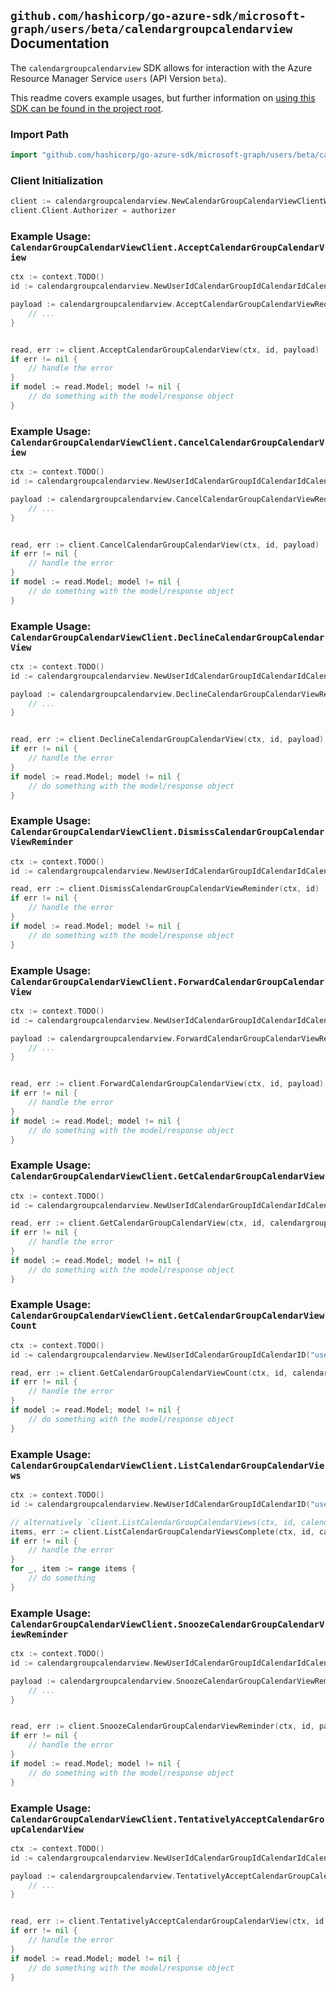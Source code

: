 
## `github.com/hashicorp/go-azure-sdk/microsoft-graph/users/beta/calendargroupcalendarview` Documentation

The `calendargroupcalendarview` SDK allows for interaction with the Azure Resource Manager Service `users` (API Version `beta`).

This readme covers example usages, but further information on [using this SDK can be found in the project root](https://github.com/hashicorp/go-azure-sdk/tree/main/docs).

### Import Path

```go
import "github.com/hashicorp/go-azure-sdk/microsoft-graph/users/beta/calendargroupcalendarview"
```


### Client Initialization

```go
client := calendargroupcalendarview.NewCalendarGroupCalendarViewClientWithBaseURI("https://management.azure.com")
client.Client.Authorizer = authorizer
```


### Example Usage: `CalendarGroupCalendarViewClient.AcceptCalendarGroupCalendarView`

```go
ctx := context.TODO()
id := calendargroupcalendarview.NewUserIdCalendarGroupIdCalendarIdCalendarViewID("userIdValue", "calendarGroupIdValue", "calendarIdValue", "eventIdValue")

payload := calendargroupcalendarview.AcceptCalendarGroupCalendarViewRequest{
	// ...
}


read, err := client.AcceptCalendarGroupCalendarView(ctx, id, payload)
if err != nil {
	// handle the error
}
if model := read.Model; model != nil {
	// do something with the model/response object
}
```


### Example Usage: `CalendarGroupCalendarViewClient.CancelCalendarGroupCalendarView`

```go
ctx := context.TODO()
id := calendargroupcalendarview.NewUserIdCalendarGroupIdCalendarIdCalendarViewID("userIdValue", "calendarGroupIdValue", "calendarIdValue", "eventIdValue")

payload := calendargroupcalendarview.CancelCalendarGroupCalendarViewRequest{
	// ...
}


read, err := client.CancelCalendarGroupCalendarView(ctx, id, payload)
if err != nil {
	// handle the error
}
if model := read.Model; model != nil {
	// do something with the model/response object
}
```


### Example Usage: `CalendarGroupCalendarViewClient.DeclineCalendarGroupCalendarView`

```go
ctx := context.TODO()
id := calendargroupcalendarview.NewUserIdCalendarGroupIdCalendarIdCalendarViewID("userIdValue", "calendarGroupIdValue", "calendarIdValue", "eventIdValue")

payload := calendargroupcalendarview.DeclineCalendarGroupCalendarViewRequest{
	// ...
}


read, err := client.DeclineCalendarGroupCalendarView(ctx, id, payload)
if err != nil {
	// handle the error
}
if model := read.Model; model != nil {
	// do something with the model/response object
}
```


### Example Usage: `CalendarGroupCalendarViewClient.DismissCalendarGroupCalendarViewReminder`

```go
ctx := context.TODO()
id := calendargroupcalendarview.NewUserIdCalendarGroupIdCalendarIdCalendarViewID("userIdValue", "calendarGroupIdValue", "calendarIdValue", "eventIdValue")

read, err := client.DismissCalendarGroupCalendarViewReminder(ctx, id)
if err != nil {
	// handle the error
}
if model := read.Model; model != nil {
	// do something with the model/response object
}
```


### Example Usage: `CalendarGroupCalendarViewClient.ForwardCalendarGroupCalendarView`

```go
ctx := context.TODO()
id := calendargroupcalendarview.NewUserIdCalendarGroupIdCalendarIdCalendarViewID("userIdValue", "calendarGroupIdValue", "calendarIdValue", "eventIdValue")

payload := calendargroupcalendarview.ForwardCalendarGroupCalendarViewRequest{
	// ...
}


read, err := client.ForwardCalendarGroupCalendarView(ctx, id, payload)
if err != nil {
	// handle the error
}
if model := read.Model; model != nil {
	// do something with the model/response object
}
```


### Example Usage: `CalendarGroupCalendarViewClient.GetCalendarGroupCalendarView`

```go
ctx := context.TODO()
id := calendargroupcalendarview.NewUserIdCalendarGroupIdCalendarIdCalendarViewID("userIdValue", "calendarGroupIdValue", "calendarIdValue", "eventIdValue")

read, err := client.GetCalendarGroupCalendarView(ctx, id, calendargroupcalendarview.DefaultGetCalendarGroupCalendarViewOperationOptions())
if err != nil {
	// handle the error
}
if model := read.Model; model != nil {
	// do something with the model/response object
}
```


### Example Usage: `CalendarGroupCalendarViewClient.GetCalendarGroupCalendarViewCount`

```go
ctx := context.TODO()
id := calendargroupcalendarview.NewUserIdCalendarGroupIdCalendarID("userIdValue", "calendarGroupIdValue", "calendarIdValue")

read, err := client.GetCalendarGroupCalendarViewCount(ctx, id, calendargroupcalendarview.DefaultGetCalendarGroupCalendarViewCountOperationOptions())
if err != nil {
	// handle the error
}
if model := read.Model; model != nil {
	// do something with the model/response object
}
```


### Example Usage: `CalendarGroupCalendarViewClient.ListCalendarGroupCalendarViews`

```go
ctx := context.TODO()
id := calendargroupcalendarview.NewUserIdCalendarGroupIdCalendarID("userIdValue", "calendarGroupIdValue", "calendarIdValue")

// alternatively `client.ListCalendarGroupCalendarViews(ctx, id, calendargroupcalendarview.DefaultListCalendarGroupCalendarViewsOperationOptions())` can be used to do batched pagination
items, err := client.ListCalendarGroupCalendarViewsComplete(ctx, id, calendargroupcalendarview.DefaultListCalendarGroupCalendarViewsOperationOptions())
if err != nil {
	// handle the error
}
for _, item := range items {
	// do something
}
```


### Example Usage: `CalendarGroupCalendarViewClient.SnoozeCalendarGroupCalendarViewReminder`

```go
ctx := context.TODO()
id := calendargroupcalendarview.NewUserIdCalendarGroupIdCalendarIdCalendarViewID("userIdValue", "calendarGroupIdValue", "calendarIdValue", "eventIdValue")

payload := calendargroupcalendarview.SnoozeCalendarGroupCalendarViewReminderRequest{
	// ...
}


read, err := client.SnoozeCalendarGroupCalendarViewReminder(ctx, id, payload)
if err != nil {
	// handle the error
}
if model := read.Model; model != nil {
	// do something with the model/response object
}
```


### Example Usage: `CalendarGroupCalendarViewClient.TentativelyAcceptCalendarGroupCalendarView`

```go
ctx := context.TODO()
id := calendargroupcalendarview.NewUserIdCalendarGroupIdCalendarIdCalendarViewID("userIdValue", "calendarGroupIdValue", "calendarIdValue", "eventIdValue")

payload := calendargroupcalendarview.TentativelyAcceptCalendarGroupCalendarViewRequest{
	// ...
}


read, err := client.TentativelyAcceptCalendarGroupCalendarView(ctx, id, payload)
if err != nil {
	// handle the error
}
if model := read.Model; model != nil {
	// do something with the model/response object
}
```
